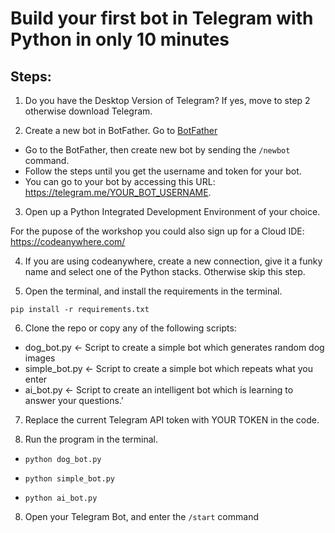 # Build your first bot in Telegram with Python in only 10 minutes

## Steps:
1. Do you have the Desktop Version of Telegram? If yes, move to step 2 otherwise download Telegram.

2. Create a new bot in BotFather. Go to [BotFather](https://telegram.me/BotFather)

* Go to the BotFather, then create new bot by sending the ```/newbot``` command. 
* Follow the steps until you get the username and token for your bot.
* You can go to your bot by accessing this URL: https://telegram.me/YOUR_BOT_USERNAME.

3. Open up a Python Integrated Development Environment of your choice.

For the pupose of the workshop you could also sign up for a Cloud IDE: https://codeanywhere.com/

4. If you are using codeanywhere, create a new connection, give it a funky name and select one of the Python stacks. Otherwise skip this step.

5. Open the terminal, and install the requirements in the terminal.

```pip install -r requirements.txt```

6. Clone the repo or copy any of the following scripts:

* dog_bot.py <- Script to create a simple bot which generates random dog images
* simple_bot.py <- Script to create a simple bot which repeats what you enter
* ai_bot.py <- Script to create an intelligent bot which is learning to answer your questions.'

7. Replace the current Telegram API token with YOUR TOKEN in the code.

8. Run the program in the terminal.

* ```python dog_bot.py```

* ```python simple_bot.py```

* ```python ai_bot.py```

8. Open your Telegram Bot, and enter the ```/start``` command
